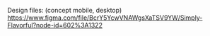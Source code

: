 Design files: (concept mobile, desktop)
https://www.figma.com/file/BcrY5YcwVNAWgsXaTSV9YW/Simply-Flavorful?node-id=602%3A1322
